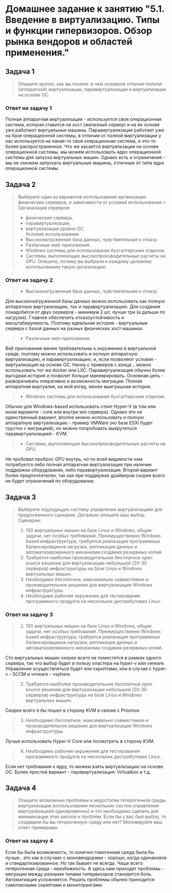 # Домашнее задание к занятию "5.1. Введение в виртуализацию. Типы и функции гипервизоров. Обзор рынка вендоров и областей применения."	

## Задача 1	

> Опишите кратко, как вы поняли: в чем основное отличие полной (аппаратной) виртуализации, паравиртуализации и виртуализации на основе ОС.	

### Ответ на задачу 1	

Полная аппаратная виртуализация - используется своя операционная система, которая ставится на хост (железный сервер) и на ее основе уже работают виртуальные машины. Паравиртуализация работает уже на базе операционной системы, в отличии от полной виртуализации у нас используется не какая-то своя операционная система, а что-то более распространенное. Что же касается виртуализации на основе операционной системы, мы можем использовать ядро операционной системы для запуска виртуальных машин. Однако есть и ограничения - мы не сможем запускать виртуальные машины, отличные от типа ядра операционной системы.	

## Задача 2	

> Выберите один из вариантов использования организации физических серверов, в зависимости от условий использования.> 	
> Организация серверов:	
> - физические сервера,	
> - паравиртуализация,	
> - виртуализация уровня ОС.	
> Условия использования:	
> - Высоконагруженная база данных, чувствительная к отказу.	
> - Различные web-приложения.	
> - Windows системы для использования бухгалтерским отделом.	
> - Системы, выполняющие высокопроизводительные расчеты на GPU.	
> Опишите, почему вы выбрали к каждому целевому использованию такую организацию.	

### Ответ на задачу 2	

> - Высоконагруженная база данных, чувствительная к отказу.	

Для высоконагруженной базы данных можно использовать как полную аппаратную виртуализацию, так и паравиртуализацию. Для создания понадобится от двух серверов - минимум 2 шт, лучше три (а дальше по нагрузке). Главное обеспечить отказоустойчивость и масштабируемость. Поэтому идеальная история - виртуальные сервера с базой данных на разных физических хост машинах.	

> - Различные web-приложения.	

Веб приложения менее требовательны к окружению в виртуальной среде, поэтому можно использовать и полную аппаратную виртуализацию, и паравиртуализацию, и, если позволяют условия - виртуализация на основе ОС. Начну с примеров с конца... можно использовать тот же docker или LXC. Паравиртуализация обычно более выгодная история и позволит больше маневрировать. Основная цель - разворачивать оперативно и возможность миграции. Полная аппаратная виртуалия, на мой взгяд, менее выиграшная история.	

> - Windows системы для использования бухгалтерским отделом.	

Обычно для Windows-based использовать стоит Hyper-V (в том или ином варианте - core или внутри win сервера). Однако это не единственный вариант, вполне можно использовать и полную аппаратную виртуализацию - пример VMWare (но базе ESXi будет грустно с миграцией), но можно попробовать выкрутиться паравиртуализацией - KVM. 	

> - Системы, выполняющие высокопроизводительные расчеты на GPU.	

Не пробовал проброс GPU внутрь, но по всей видимости нам потребуется либо полная аппаратная виртуализация при наличии поддержки оборудования, либо паравиртуализация. Второй вариант более предпочтителен, так как при поддержке драйверов скорее всего не будет ограничений по оборудовании.	


## Задача 3
	
> Выберите подходящую систему управления виртуализацией для предложенного сценария. Детально опишите ваш выбор.	
> Сценарии:	
> 1. 100 виртуальных машин на базе Linux и Windows, общие задачи, нет особых требований. Преимущественно Windows based инфраструктура, требуется реализация программных балансировщиков нагрузки, репликации данных и автоматизированного механизма создания резервных копий.	
> 2. Требуется наиболее производительное бесплатное open source решение для виртуализации небольшой (20-30 серверов) инфраструктуры на базе Linux и Windows виртуальных машин.	
> 3. Необходимо бесплатное, максимально совместимое и производительное решение для виртуализации Windows инфраструктуры.	
> 4. Необходимо рабочее окружение для тестирования программного продукта на нескольких дистрибутивах Linux.	

### Ответ на задачу 3
	
> 1. 100 виртуальных машин на базе Linux и Windows, общие задачи, нет особых требований. Преимущественно Windows based инфраструктура, требуется реализация программных балансировщиков нагрузки, репликации данных и автоматизированного механизма создания резервных копий.	

Сто виртуальных машин скорее всего не поместятся в рамках одного сервера, так что выбор будет в пользу кластера на hyper-v или vwware. Управление осуществляться будет или скриптами, или в случае с hyper-v - SCCM и vmware - vsphere.	

> 2. Требуется наиболее производительное бесплатное open source решение для виртуализации небольшой (20-30 серверов) инфраструктуры на базе Linux и Windows виртуальных машин.	

Скорее всего я бы пошел в сторону KVM в связке с Proxmox	

> 3. Необходимо бесплатное, максимально совместимое и производительное решение для виртуализации Windows инфраструктуры.	

Лучше использовать Hyper-V Core или посмотреть в сторону KVM.	

> 4. Необходимо рабочее окружение для тестирования программного продукта на нескольких дистрибутивах Linux.	

Если нет требования к ядру, то можем взять виртуализацию на основе ОС. Более простой вариант - паравиртуализация: Virtualbox и т.д. 	

## Задача 4	

> Опишите возможные проблемы и недостатки гетерогенной среды виртуализации (использования нескольких систем управления виртуализацией одновременно) и что необходимо сделать для минимизации этих рисков и проблем. Если бы у вас был выбор, то создавали бы вы гетерогенную среду или нет? Мотивируйте ваш ответ примерами.	

### Ответ на задачу 4	

Если бы была возможность, то конечно гомогенная среда была бы лучше.. это как в случаях с моновендорами - хорошо, когда одинаковое и стандартизированное. Но так бывает не всегда. Чаще всего гетерогенная среда - неизбежность. А здесь нам приходят проблемы - миграции между разными типами гипервизоров становится боль. Автоматиация усложняется. Решать проблемы обычно приходится самописными скриптами и мониторингами.